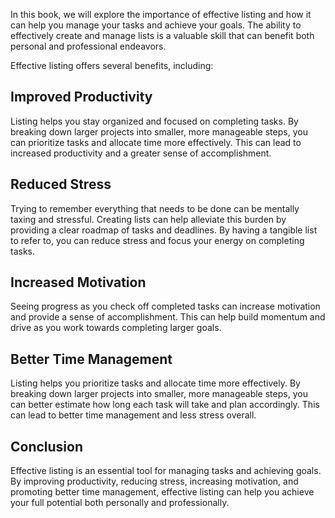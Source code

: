 
In this book, we will explore the importance of effective listing and how it can help you manage your tasks and achieve your goals. The ability to effectively create and manage lists is a valuable skill that can benefit both personal and professional endeavors.

Effective listing offers several benefits, including:

Improved Productivity
---------------------

Listing helps you stay organized and focused on completing tasks. By breaking down larger projects into smaller, more manageable steps, you can prioritize tasks and allocate time more effectively. This can lead to increased productivity and a greater sense of accomplishment.

Reduced Stress
--------------

Trying to remember everything that needs to be done can be mentally taxing and stressful. Creating lists can help alleviate this burden by providing a clear roadmap of tasks and deadlines. By having a tangible list to refer to, you can reduce stress and focus your energy on completing tasks.

Increased Motivation
--------------------

Seeing progress as you check off completed tasks can increase motivation and provide a sense of accomplishment. This can help build momentum and drive as you work towards completing larger goals.

Better Time Management
----------------------

Listing helps you prioritize tasks and allocate time more effectively. By breaking down larger projects into smaller, more manageable steps, you can better estimate how long each task will take and plan accordingly. This can lead to better time management and less stress overall.

Conclusion
----------

Effective listing is an essential tool for managing tasks and achieving goals. By improving productivity, reducing stress, increasing motivation, and promoting better time management, effective listing can help you achieve your full potential both personally and professionally.
